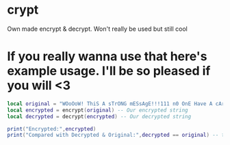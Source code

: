 # crypt
Own made encrypt &amp; decrypt. Won't really be used but still cool

# If you really wanna use that here's example usage. I'll be so pleased if you will <3

```lua
local original = "WOoOoW! ThiS A sTrONG mESsAgE!!!111 n0 OnE Have A cArr0t" -- Our string to encrypt
local encrypted = encrypt(original) -- Our encrypted string
local decrypted = decrypt(encrypted) -- Our decrypted string

print("Encrypted:",encrypted)
print("Compared with Decrypted & Original:",decrypted == original) -- true
```
